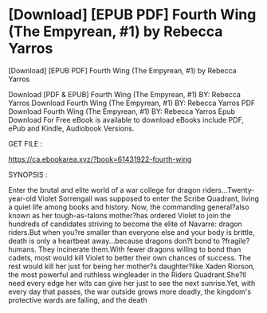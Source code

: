 # [Download] [EPUB PDF] Fourth Wing (The Empyrean, #1) by Rebecca Yarros
[Download] [EPUB PDF] Fourth Wing (The Empyrean, #1) by Rebecca Yarros

Download [PDF & EPUB] Fourth Wing (The Empyrean, #1) BY: Rebecca Yarros Download Fourth Wing (The Empyrean, #1) BY: Rebecca Yarros PDF Download Fourth Wing (The Empyrean, #1) BY: Rebecca Yarros Epub Download For Free eBook is available to download eBooks include PDF, ePub and Kindle, Audiobook Versions.

GET FILE :

https://ca.ebookarea.xyz/?book=61431922-fourth-wing

SYNOPSIS : 

Enter the brutal and elite world of a war college for dragon riders...Twenty-year-old Violet Sorrengail was supposed to enter the Scribe Quadrant, living a quiet life among books and history. Now, the commanding general?also known as her tough-as-talons mother?has ordered Violet to join the hundreds of candidates striving to become the elite of Navarre: dragon riders.But when you?re smaller than everyone else and your body is brittle, death is only a heartbeat away...because dragons don?t bond to ?fragile? humans. They incinerate them.With fewer dragons willing to bond than cadets, most would kill Violet to better their own chances of success. The rest would kill her just for being her mother?s daughter?like Xaden Riorson, the most powerful and ruthless wingleader in the Riders Quadrant.She?ll need every edge her wits can give her just to see the next sunrise.Yet, with every day that passes, the war outside grows more deadly, the kingdom's protective wards are failing, and the death 

